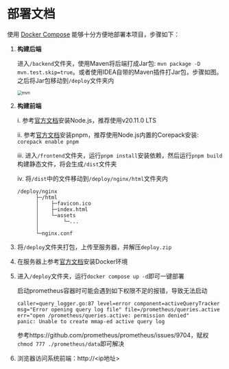 # 部署文档

使用 [Docker Compose](https://docs.docker.com/compose) 能够十分方便地部署本项目，步骤如下：

1. **构建后端**

   进入`/backend`文件夹，使用Maven将后端打成Jar包: `mvn package -D mvn.test.skip=true`。或者使用IDEA自带的Maven插件打Jar包，步骤如图。之后将Jar包移动到`/deploy`文件夹内

    <img src="https://github.com/liqwang/liqwang/assets/90035785/410a2b49-c7b4-4acb-875d-97cca7df0b2c" alt="mvn" style="zoom: 67%;" />

2. **构建前端**

   i. 参考[官方文档](https://nodejs.org/en/learn/getting-started/how-to-install-nodejs)安装Node.js，推荐使用v20.11.0 LTS

   ii. 参考[官方文档](https://pnpm.io/installation#using-corepack)安装pnpm，推荐使用Node.js内置的Corepack安装: `corepack enable pnpm`

   iii. 进入`/frontend`文件夹，运行`pnpm install`安装依赖，然后运行`pnpm build`构建静态文件，将会生成`/dist`文件夹

   iv. 将`/dist`中的文件移动到`/deploy/nginx/html`文件夹内

   ```
   /deploy/nginx
   		 ├─/html
   		 │    ├─favicon.ico
   		 │    ├─index.html
   		 │    └─assets
   		 │        └─...
   		 │    
   		 └─nginx.conf
   ```

3. 将`/deploy`文件夹打包，上传至服务器，并解压`deploy.zip`

4. 在服务器上参考[官方文档](https://docs.docker.com/engine/install/)安装Docker环境

5. 进入`/deploy`文件夹，运行`docker compose up -d`即可一键部署

   启动prometheus容器时可能会遇到如下权限不足的报错，导致无法启动

   ```
   caller=query_logger.go:87 level=error component=activeQueryTracker msg="Error opening query log file" file=/prometheus/queries.active err="open /prometheus/queries.active: permission denied"
   panic: Unable to create mmap-ed active query log
   ```

   参考https://github.com/prometheus/prometheus/issues/9704，赋权`chmod 777 ./prometheus/data`即可解决

6. 浏览器访问系统前端：http://<ip地址>

